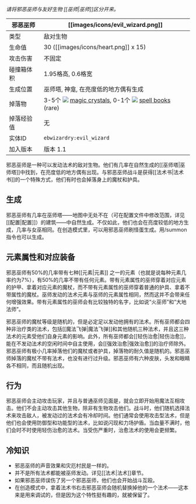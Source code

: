 _请将邪恶巫师与友好生物 [[巫师|巫师]]区分开来。_

| 邪恶巫师 | [[images/icons/evil_wizard.png]] |
|--------|-------|
| 类型 | 敌对生物 |
| 生命值 | 30 ([[images/icons/heart.png]] x 15)|
| 攻击伤害 | 不固定 |
| 碰撞箱体积 | 1.95格高, 0.6格宽 |
| 生成位置 | 巫师塔, 神龛, 在亮度低的地方偶有生成 |
| 掉落物 | 3-5个 ![](https://github.com/Electroblob77/Wizardry/blob/1.12.2/src/main/resources/assets/ebwizardry/textures/items/crystal_magic.png) [magic crystals](https://github.com/Electroblob77/Wizardry/wiki/Magic-Crystal), 0-1个 ![](https://github.com/Electroblob77/Wizardry/blob/1.12.2/src/main/resources/assets/ebwizardry/textures/items/spell_book.png) [spell books](https://github.com/Electroblob77/Wizardry/wiki/Spell-Book) (rare)|
| 掉落经验值 | 无 |
| 实体ID | `ebwizardry:evil_wizard` |
| 加入版本 | 版本 1.1 |

邪恶巫师是一种可以发动法术的敌对生物。他们有几率在自然生成的[[巫师塔|巫师塔]]中找到，在亮度低的地方偶有出现。与邪恶巫师战斗是获得[[法术书|法术书]]的一个特殊方式，他们有时也会掉落身上的魔杖和护具。  

## 生成
邪恶巫师有几率在巫师塔——地图中无处不在（可在配置文件中修改范围，详见[[配置|配置]]）的建筑——中自然生成。不仅如此，他们也会在亮度较低的地方生成，几率与女巫相同。在创造模式里，可以用邪恶巫师刷怪蛋生成。用/summon 指令也可以生成。    

## 元素属性和对应装备
邪恶巫师有50%的几率带有七种[[元素|元素]] 之一的元素（也就是说每种元素几率约为7%），有50%的几率不带有任何元素。带有元素属性的巫师穿着对应元素的护甲、拿着对应元素的魔杖，而不带有元素属性的巫师穿着普通的护具、拿着不带属性的魔杖。巫师发动的法术元素与巫师的元素属性相同，然而这并不会带来任何增强效果。带有元素属性的巫师会有比较独特的名字，比如说“火巫师”和“大地法师”。  

邪恶巫师的魔杖等级是随机的，但是必定足以发动他拥有的法术。所有巫师都会四种非治疗类的法术，包括[[魔法飞弹|魔法飞弹]]和其他随机三种法术，并且这三种法术的元素受他们自身元素的影响。此外，所有巫师都会[[轻伤治愈|轻伤治愈]]，能在不发动法术的空闲时间中自主使用，会[[强效治愈|强效治愈]]的治疗师除外。邪恶巫师有极小几率掉落他们的魔杖或者护具，掉落物的耐久值是随机的。邪恶巫师掉落的魔杖不带有法术，也没有进行过升级。邪恶巫师有六种皮肤，头发和眼睛各不相同，而且随机出现。  

## 行为  
邪恶巫师会主动攻击玩家，并且与普通巫师见面是，就会立即开始用魔法互相攻击。他们不会主动攻击其他生物，除非有生物攻击他们。战斗时，他们随机选择法术来攻击敌人，被发动过的法术会有冷却时间。他们通常会使用攻击型法术，但是他们也会使用防御型和功能型的法术，比如说闪现和力场护盾。当血量不满时，他们会时不时使用轻伤治愈的法术。当受伤严重时，治愈法术的使用会更频繁。

## 冷知识
- 邪恶巫师的声音效果和灾厄村民是一样的。
- 并不是所有法术都能被巫师发动。详见[[法术|法术]]章节。
- 如果邪恶巫师误伤了另一个邪恶巫师，他们也会开始战斗互殴。
- 在创造模式中，拿着法术书右击邪恶巫师会随机替换掉他的一个法术——这本来是用来调试的，但是因为这个特性挺有趣的，就被保留了。
